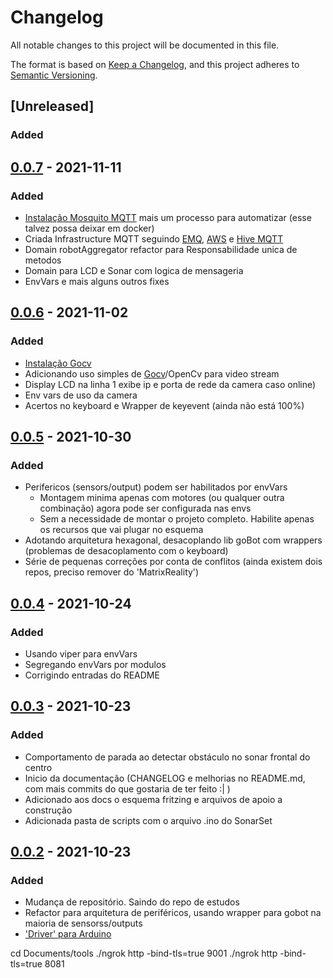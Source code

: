 # Changelog

All notable changes to this project will be documented in this file.

The format is based on [Keep a Changelog](https://keepachangelog.com/en/1.0.0/),
and this project adheres to [Semantic Versioning](https://semver.org/spec/v2.0.0.html).

## [Unreleased]

### Added 

## [0.0.7] - 2021-11-11

### Added 
- [Instalação Mosquito MQTT](https://www.instructables.com/Installing-MQTT-BrokerMosquitto-on-Raspberry-Pi/) mais um processo para automatizar (esse talvez possa deixar em docker)
- Criada Infrastructure MQTT seguindo [EMQ](https://www.emqx.com/en/blog/how-to-use-mqtt-in-golang), [AWS](https://docs.aws.amazon.com/pt_br/whitepapers/latest/designing-mqtt-topics-aws-iot-core/mqtt-design-best-practices.html) e [Hive MQTT](https://www-hivemq-com.translate.goog/blog/mqtt-essentials-part-4-mqtt-publish-subscribe-unsubscribe/?_x_tr_sl=auto&_x_tr_tl=pt&_x_tr_hl=pt-BR&_x_tr_pto=nui)
- Domain robotAggregator refactor para Responsabilidade unica de metodos
- Domain para LCD e Sonar com logica de mensageria
- EnvVars e mais alguns outros fixes

## [0.0.6] - 2021-11-02

### Added

- [Instalação Gocv](https://gocv.io/getting-started/linux/)
- Adicionando uso simples de [Gocv](https://github.com/willmendil/golang_tutorials/blob/master/tutorial_1/main.go)/OpenCv para video stream
- Display LCD na linha 1 exibe ip e porta de rede da camera caso online)
- Env vars de uso da camera
- Acertos no keyboard e Wrapper de keyevent (ainda não está 100%)

## [0.0.5] - 2021-10-30

### Added

- Perifericos (sensors/output) podem ser habilitados por envVars
    - Montagem minima apenas com motores (ou qualquer outra combinação) agora pode ser configurada nas envs
    - Sem a necessidade de montar o projeto completo. Habilite apenas os recursos que vai plugar no esquema
- Adotando arquitetura hexagonal, desacoplando lib goBot com wrappers (problemas de desacoplamento com o keyboard)
- Série de pequenas correções por conta de conflitos (ainda existem dois repos, preciso remover do 'MatrixReality')

## [0.0.4] - 2021-10-24

### Added

- Usando viper para envVars
- Segregando envVars por modulos
- Corrigindo entradas do README

## [0.0.3] - 2021-10-23

### Added

- Comportamento de parada ao detectar obstáculo no sonar frontal do centro
- Inicio da documentação (CHANGELOG e melhorias no README.md, com mais commits do que gostaria de ter feito :| )
- Adicionado aos docs o esquema fritzing e arquivos de apoio a construção
- Adicionada pasta de scripts com o arquivo .ino do SonarSet


## [0.0.2] - 2021-10-23

### Added

- Mudança de repositório. Saindo do repo de estudos
- Refactor para arquitetura de periféricos, usando wrapper para gobot na maioria de sensorss/outputs
- ['Driver' para Arduino](https://github.com/hybridgroup/gobot/blob/a8f33b2fc012951104857c485e85b35bf5c4cb9d/drivers/i2c/README.md)

[0.0.7]: https://github.com/jtonynet/autogo/compare/v0.0.6...v0.0.7
[0.0.6]: https://github.com/jtonynet/autogo/compare/v0.0.5...v0.0.6
[0.0.5]: https://github.com/jtonynet/autogo/compare/v0.0.4...v0.0.5
[0.0.4]: https://github.com/jtonynet/autogo/compare/v0.0.3...v0.0.4
[0.0.3]: https://github.com/jtonynet/autogo/compare/v0.0.2...v0.0.3
[0.0.2]: https://github.com/jtonynet/autogo/releases/tag/v0.0.2

cd Documents/tools
./ngrok http -bind-tls=true 9001
./ngrok http -bind-tls=true 8081
